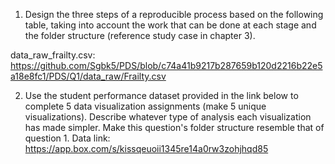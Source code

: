 1. Design the three steps of a reproducible process based on the following table, taking into account the work that can be done at each stage    and the folder structure (reference study case in chapter 3).

data_raw_frailty.csv: https://github.com/Sgbk5/PDS/blob/c74a41b9217b287659b120d2216b22e5a18e8fc1/PDS/Q1/data_raw/Frailty.csv

2. Use the student performance dataset provided in the link below to complete 5 data visualization assignments (make 5 unique visualizations). Describe whatever type of analysis each visualization has made simpler. Make this question's folder structure resemble that of question 1.
Data link: https://app.box.com/s/kissqeuoii1345re14a0rw3zohjhqd85

